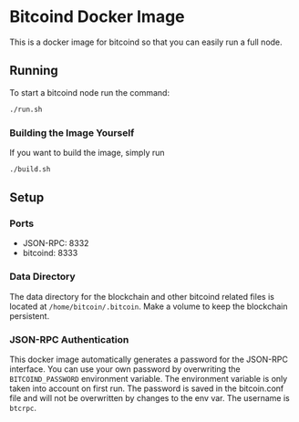 # Bitcoind Docker Image
This is a docker image for bitcoind so that you can easily run a full node.

## Running
To start a bitcoind node run the command:
```bash
./run.sh
```

### Building the Image Yourself
If you want to build the image, simply run
```bash
./build.sh
```

## Setup

### Ports
- JSON-RPC: 8332
- bitcoind: 8333

### Data Directory
The data directory for the blockchain and other bitcoind related files is
located at `/home/bitcoin/.bitcoin`. Make a volume to keep the blockchain
persistent.

### JSON-RPC Authentication
This docker image automatically generates a password for the JSON-RPC
interface. You can use your own password by overwriting the `BITCOIND_PASSWORD`
environment variable. The environment variable is only taken into account on
first run. The password is saved in the bitcoin.conf file and will not be
overwritten by changes to the env var. The username is `btcrpc`.
